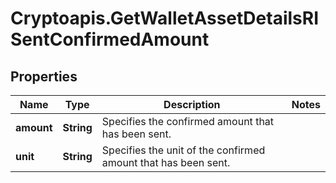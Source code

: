 # Cryptoapis.GetWalletAssetDetailsRISentConfirmedAmount

## Properties

Name | Type | Description | Notes
------------ | ------------- | ------------- | -------------
**amount** | **String** | Specifies the confirmed amount that has been sent. | 
**unit** | **String** | Specifies the unit of the confirmed amount that has been sent. | 


